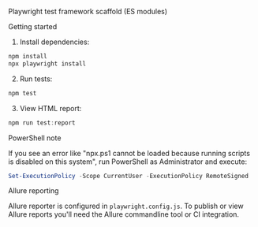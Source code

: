 Playwright test framework scaffold (ES modules)

Getting started

1. Install dependencies:

```powershell
npm install
npx playwright install
```

2. Run tests:

```powershell
npm test
```

3. View HTML report:

```powershell
npm run test:report
```

PowerShell note

If you see an error like "npx.ps1 cannot be loaded because running scripts is disabled on this system", run PowerShell as Administrator and execute:

```powershell
Set-ExecutionPolicy -Scope CurrentUser -ExecutionPolicy RemoteSigned
```

Allure reporting

Allure reporter is configured in `playwright.config.js`. To publish or view Allure reports you'll need the Allure commandline tool or CI integration.

